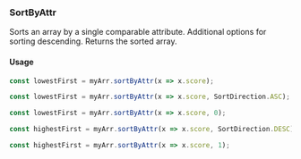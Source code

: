### SortByAttr

Sorts an array by a single comparable attribute.
Additional options for sorting descending. Returns the sorted array.

#### Usage

```typescript
const lowestFirst = myArr.sortByAttr(x => x.score);

const lowestFirst = myArr.sortByAttr(x => x.score, SortDirection.ASC);

const lowestFirst = myArr.sortByAttr(x => x.score, 0);

const highestFirst = myArr.sortByAttr(x => x.score, SortDirection.DESC);

const highestFirst = myArr.sortByAttr(x => x.score, 1);
```